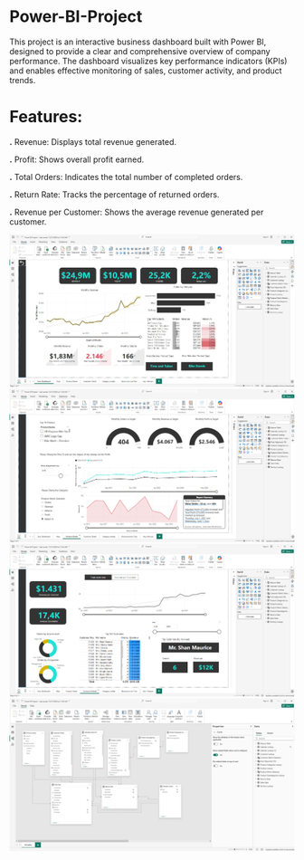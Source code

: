 # Power-BI-Project

This project is an interactive business dashboard built with Power BI, designed to provide a clear and comprehensive overview of company performance. The dashboard visualizes key performance indicators (KPIs) and enables effective monitoring of sales, customer activity, and product trends.

# **Features:**

**.**  Revenue: Displays total revenue generated.

**.**  Profit: Shows overall profit earned.

**.**  Total Orders: Indicates the total number of completed orders.

**.**  Return Rate: Tracks the percentage of returned orders.

**.**  Revenue per Customer: Shows the average revenue generated per customer.


![Dashboard Screenshot](Dashboard_1.png)
![Dashboard Screenshot](Dashboard_2.png)
![Dashboard Screenshot](Dashboard_3.png)
![Dashboard Screenshot](Dashboard_4.png)

